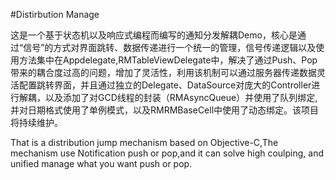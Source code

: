 #Distirbution Manage

这是一个基于状态机以及响应式编程而编写的通知分发解耦Demo，核心是通过“信号”的方式对界面跳转、数据传递进行一个统一的管理，信号传递逻辑以及使用方法集中在Appdelegate,RMTableViewDelegate中，解决了通过Push、Pop带来的耦合度过高的问题，增加了灵活性，利用该机制可以通过服务器传递数据灵活配置跳转界面，并且通过独立的Delegate、DataSource对庞大的Controller进行解耦，以及添加了对GCD线程的封装（RMAsyncQueue）并使用了队列绑定,并对日期格式使用了单例模式，以及RMRMBaseCell中使用了动态绑定。该项目将持续维护。

That is a distribution jump mechanism based on Objective-C,The mechanism use Notification push or pop,and it can solve high coulping, and unified manage what you want push or pop.
